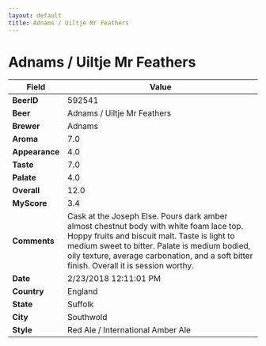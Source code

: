 ```yaml
---
layout: default
title: Adnams / Uiltje Mr Feathers
---
```


# Adnams / Uiltje Mr Feathers

| Field         | Value     |
|---------------|-----------|
| **BeerID** | 592541 |
| **Beer** | Adnams / Uiltje Mr Feathers |
| **Brewer** | Adnams |
| **Aroma** | 7.0 |
| **Appearance** | 4.0 |
| **Taste** | 7.0 |
| **Palate** | 4.0 |
| **Overall** | 12.0 |
| **MyScore** | 3.4 |
| **Comments** | Cask at the Joseph Else. Pours dark amber almost chestnut body with white foam lace top. Hoppy fruits and biscuit malt. Taste is light to medium sweet to bitter. Palate is medium bodied, oily texture, average carbonation, and a soft bitter finish. Overall it is session worthy. |
| **Date** | 2/23/2018 12:11:01 PM |
| **Country** | England |
| **State** | Suffolk |
| **City** | Southwold |
| **Style** | Red Ale / International Amber Ale |
